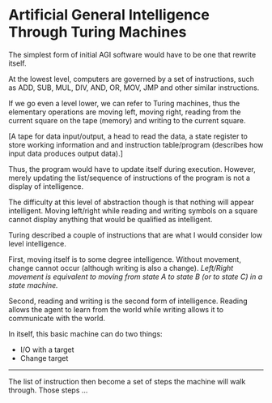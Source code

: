 # Artificial General Intelligence Through Turing Machines

The simplest form of initial AGI software would have to be one that rewrite itself.

At the lowest level, computers are governed by a set of instructions, such as ADD, SUB, MUL, DIV, AND, OR, MOV, JMP and other similar instructions.

If we go even a level lower, we can refer to Turing machines, thus the elementary operations are moving left, moving right, reading from the current square on the tape (memory) and writing to the current square.

[A tape for data input/output, a head to read the data, a state register to store working information and and instruction table/program (describes how input data produces output data).]

Thus, the program would have to update itself during execution. However, merely updating the list/sequence of instructions of the program is not a display of intelligence.

The difficulty at this level of abstraction though is that nothing will appear intelligent. Moving left/right while reading and writing symbols on a square cannot display anything that would be qualified as intelligent.

Turing described a couple of instructions that are what I would consider low level intelligence.

First, moving itself is to some degree intelligence. Without movement, change cannot occur (although writing is also a change). *Left/Right movement is equivalent to moving from state A to state B (or to state C) in a state machine.*

Second, reading and writing is the second form of intelligence. Reading allows the agent to learn from the world while writing allows it to communicate with the world.

In itself, this basic machine can do two things:

* I/O with a target
* Change target

---

The list of instruction then become a set of steps the machine will walk through. Those steps ...